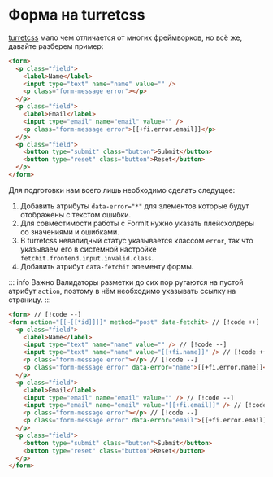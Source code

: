 # Форма на turretcss

[turretcss](https://turretcss.com/) мало чем отличается от многих фреймворков, но всё же, давайте разберем пример:

```html
<form>
  <p class="field">
    <label>Name</label>
    <input type="text" name="name" value="" />
    <p class="form-message error"></p>
  </p>
  <p class="field">
    <label>Email</label>
    <input type="email" name="email" value="" />
    <p class="form-message error">[[+fi.error.email]]</p>
  </p>
  <p class="field">
    <button type="submit" class="button">Submit</button>
    <button type="reset" class="button">Reset</button>
  </p>
</form>
```

Для подготовки нам всего лишь необходимо сделать следущее:

1. Добавить атрибуты `data-error="*"` для элементов которые будут отображены с текстом ошибки.
2. Для совместимости работы с FormIt нужно указать плейсхолдеры со значениями и ошибками.
3. В turretcss невалидный статус указывается классом `error`, так что указываем его в системной настройке `fetchit.frontend.input.invalid.class`.
4. Добавить атрибут `data-fetchit` элементу формы. <Badge type="info" text="Необязательно" />

::: info Важно
Валидаторы разметки до сих пор ругаются на пустой атрибут `action`, поэтому в нём необходимо указывать ссылку на страницу.
:::

```html
<form> // [!code --]
<form action="[[~[[*id]]]]" method="post" data-fetchit> // [!code ++]
  <p class="field">
    <label>Name</label>
    <input type="text" name="name" value="" /> // [!code --]
    <input type="text" name="name" value="[[+fi.name]]" /> // [!code ++]
    <p class="form-message error"></p> // [!code --]
    <p class="form-message error" data-error="name">[[+fi.error.name]]</p> // [!code ++]
  </p>
  <p class="field">
    <label>Email</label>
    <input type="email" name="email" value="" /> // [!code --]
    <input type="email" name="email" value="[[+fi.email]]" /> // [!code ++]
    <p class="form-message error"></p> // [!code --]
    <p class="form-message error" data-error="email">[[+fi.error.email]]</p> // [!code ++]
  </p>
  <p class="field">
    <button type="submit" class="button">Submit</button>
    <button type="reset" class="button">Reset</button>
  </p>
</form>
```
